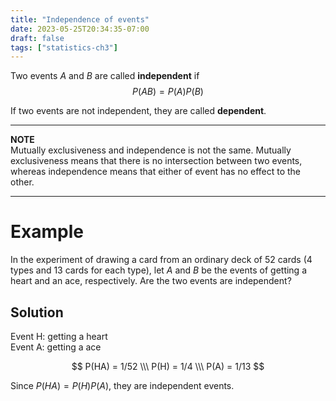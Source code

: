 ```yaml
---
title: "Independence of events"
date: 2023-05-25T20:34:35-07:00
draft: false
tags: ["statistics-ch3"]
---
```


Two events $A$ and $B$ are called **independent** if
$$
P(AB) = P(A)P(B)
$$

If two events are not independent, they are called **dependent**.

---
**NOTE**  
Mutually exclusiveness and independence is not the same. Mutually exclusiveness means that there is no intersection between two events, whereas independence means that either of event has no effect to the other. 

---

# Example
In the experiment of drawing a card from an ordinary deck of 52 cards (4 types and 13 cards for each type), let $A$ and $B$ be the events of getting a heart and an ace, respectively.
Are the two events are independent?

## Solution
Event H: getting a heart  
Event A: getting a ace  

$$
P(HA) = 1/52 \\\
P(H) = 1/4 \\\
P(A) = 1/13 
$$

Since $P(HA) = P(H)P(A)$, they are independent events.
